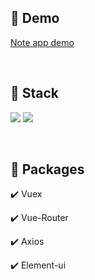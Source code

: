 ## 🔗 Demo

[Note app demo](vue-til-front.herokuapp.com/)

<br />

## 🔨 Stack

<img src="https://img.shields.io/badge/Vue-35495E?style=for-the-badge&logo=vuedotjs&logoColor=4FC08D" /> <img src="https://img.shields.io/badge/JavaScript-323330?style=for-the-badge&logo=javascript&logoColor=F7DF1E" /> 

<br />

## 🎁 Packages

✔️ Vuex

✔️ Vue-Router

✔️ Axios

✔️ Element-ui
